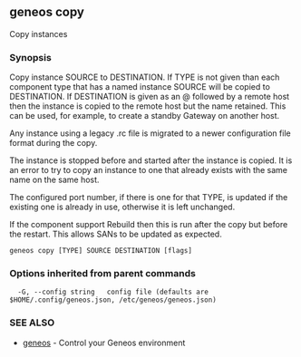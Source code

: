 ## geneos copy

Copy instances

### Synopsis


Copy instance SOURCE to DESTINATION. If TYPE is not given than each
component type that has a named instance SOURCE will be copied to
DESTINATION. If DESTINATION is given as an @ followed by a remote
host then the instance is copied to the remote host but the name
retained. This can be used, for example, to create a standby Gateway
on another host.

Any instance using a legacy .rc file is migrated to a newer
configuration file format during the copy.

The instance is stopped before and started after the instance is
copied. It is an error to try to copy an instance to one that already
exists with the same name on the same host.

The configured port number, if there is one for that TYPE, is updated
if the existing one is already in use, otherwise it is left
unchanged.

If the component support Rebuild then this is run after the copy but
before the restart. This allows SANs to be updated as expected.


```
geneos copy [TYPE] SOURCE DESTINATION [flags]
```

### Options inherited from parent commands

```
  -G, --config string   config file (defaults are $HOME/.config/geneos.json, /etc/geneos/geneos.json)
```

### SEE ALSO

* [geneos](geneos.md)	 - Control your Geneos environment


